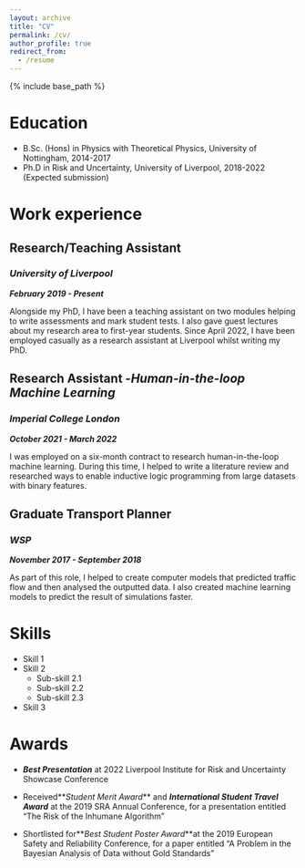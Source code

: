```yaml
---
layout: archive
title: "CV"
permalink: /cv/
author_profile: true
redirect_from:
  - /resume
---
```


{% include base_path %}

Education
======
* B.Sc. (Hons) in Physics with Theoretical Physics, University of Nottingham, 2014-2017
* Ph.D in Risk and Uncertainty, University of Liverpool, 2018-2022 (Expected submission)

Work experience
======
## Research/Teaching Assistant
### _University of Liverpool_
**_February 2019 - Present_**

Alongside my PhD, I have been a teaching assistant on two modules helping to write assessments and mark student tests. I also gave guest lectures about my research area to first-year students.
Since April 2022, I have been employed casually as a research assistant at Liverpool whilst writing my PhD.

## **Research Assistant -**_Human-in-the-loop Machine Learning_
### _Imperial College London_
**_October 2021 - March 2022_**

I was employed on a six-month contract to research human-in-the-loop machine learning. During this time, I helped to write a literature review and researched ways to enable inductive logic programming from large datasets with binary features.  

## Graduate Transport Planner 
### _WSP_
**_November 2017 - September 2018_**

As part of this role, I helped to create computer models that predicted traffic flow and then analysed the outputted data. I also created machine learning models to predict the result of simulations faster. 

  
Skills
======
* Skill 1
* Skill 2
  * Sub-skill 2.1
  * Sub-skill 2.2
  * Sub-skill 2.3
* Skill 3

Awards
======
- **_Best Presentation_** at 2022 Liverpool Institute for Risk and Uncertainty Showcase Conference

- Received**_Student Merit Award_** and **_International Student Travel Award_** at the 2019 SRA Annual Conference, for a presentation entitled “The Risk of the Inhumane Algorithm”

- Shortlisted for**_Best Student Poster Award_**at the 2019 European Safety and Reliability Conference, for a paper entitled “A Problem in the Bayesian Analysis of Data without Gold Standards”  

  
